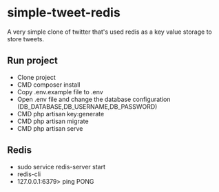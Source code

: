 # simple-tweet-redis
 A very simple clone of twitter that's used redis as a key value storage to store tweets.

## Run project
- Clone project
- CMD composer install
- Copy .env.example file to .env
- Open .env file and change the database configuration (DB_DATABASE,DB_USERNAME,DB_PASSWORD)
- CMD php artisan key:generate
- CMD php artisan migrate
- CMD php artisan serve

## Redis
- sudo service redis-server start
- redis-cli 
- 127.0.0.1:6379> ping
PONG